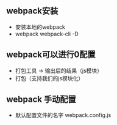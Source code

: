## webpack安装
- 安装本地的webpack
- webpack webpack-cli -D

## webpack可以进行0配置
- 打包工具 -> 输出后的结果（js模块）
- 打包（支持我们的js模块化）

## webpack 手动配置
- 默认配置文件的名字 webpack.config.js